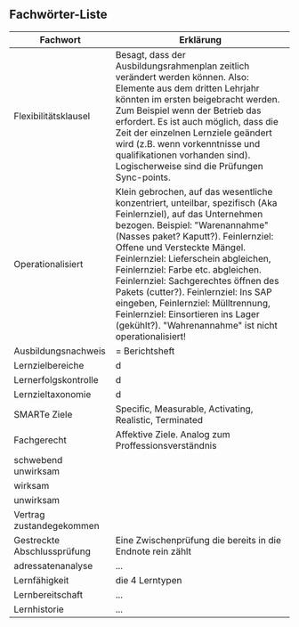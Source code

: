 ## Fachwörter-Liste

Fachwort             | Erklärung
---------------------|------------
Flexibilitätsklausel | Besagt, dass der Ausbildungsrahmenplan zeitlich verändert werden können. Also: Elemente aus dem dritten Lehrjahr könnten im ersten beigebracht werden. Zum Beispiel wenn der Betrieb das erfordert. Es ist auch möglich, dass die Zeit der einzelnen Lernziele geändert wird (z.B. wenn vorkenntnisse und qualifikationen vorhanden sind). Logischerweise sind die Prüfungen Sync-points.
Operationalisiert    | Klein gebrochen, auf das wesentliche konzentriert, unteilbar, spezifisch (Aka Feinlernziel), auf das Unternehmen bezogen. Beispiel: "Warenannahme" (Nasses paket? Kaputt?). Feinlernziel: Offene und Versteckte Mängel. Feinlernziel: Lieferschein abgleichen, Feinlernziel: Farbe etc. abgleichen. Feinlernziel: Sachgerechtes öffnen des Pakets (cutter?). Feinlernziel: Ins SAP eingeben, Feinlernziel: Mülltrennung, Feinlernziel: Einsortieren ins Lager (gekühlt?). "Wahrenannahme" ist nicht operationalisiert!
Ausbildungsnachweis  | = Berichtsheft
Lernzielbereiche     | d
Lernerfolgskontrolle | d
Lernzieltaxonomie    | d
SMARTe Ziele         | Specific, Measurable, Activating, Realistic, Terminated 
Fachgerecht          | Affektive Ziele. Analog zum Proffessionsverständnis
schwebend unwirksam  |
wirksam              |
unwirksam                   |
Vertrag zustandegekommen    | 
Gestreckte Abschlussprüfung | Eine Zwischenprüfung die bereits in die Endnote rein zählt
adressatenanalyse           |...
Lernfähigkeit               | die 4 Lerntypen
Lernbereitschaft            | ...
Lernhistorie                | ...


